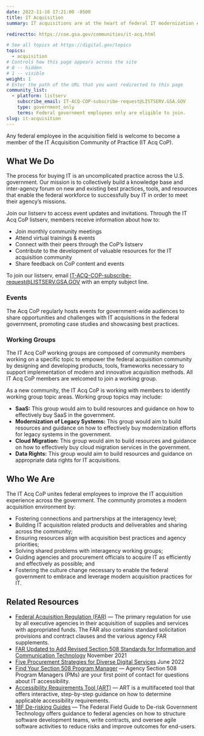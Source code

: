 ```yaml
---
date: 2022-11-16 17:21:00 -0500
title: IT Acquisition
summary: IT acquisitions are at the heart of federal IT modernization efforts. They support agencies in delivering modern, digital services to the public more effectively and efficiently.

redirectto: https://coe.gsa.gov/communities/it-acq.html

# See all topics at https://digital.gov/topics
topics:
  - acquisition
# Controls how this page appears across the site
# 0 -- hidden
# 1 -- visible
weight: 1
# Enter the path of the URL that you want redirected to this page
community_list:
  - platform: listserv
    subscribe_email: IT-ACQ-COP-subscribe-request@LISTSERV.GSA.GOV
    type: government_only
    terms: Federal government employees only are eligible to join.
slug: it-acquisition
---
```

Any federal employee in the acquisition field is welcome to become a member of the IT Acquisition Community of Practice (IT Acq CoP).

## What We Do

The process for buying IT is an uncomplicated practice across the U.S. government. Our mission is to collectively build a knowledge base and inter-agency forum on new and existing best practices, tools, and resources that enable the federal workforce to successfully buy IT in order to meet their agency’s missions.

Join our listserv to access event updates and invitations. Through the IT Acq CoP listserv, members receive information about how to:

* Join monthly community meetings
* Attend virtual trainings & events
* Connect with their peers through the CoP’s listserv
* Contribute to the development of valuable resources for the IT acquisition community
* Share feedback on CoP content and events

To join our listserv, email IT-ACQ-COP-subscribe-request@LISTSERV.GSA.GOV with an empty subject line.

### Events

The Acq CoP regularly hosts events for government-wide audiences to share opportunities and challenges with IT acquisitions in the federal government, promoting case studies and showcasing best practices.

### W﻿orking Groups

The IT Acq CoP working groups are composed of community members working on a specific topic to empower the federal acquisition community by designing and developing products, tools, frameworks necessary to support implementation of modern and innovative acquisition methods. All IT Acq CoP members are welcomed to join a working group.

As a new community, the IT Acq CoP is working with members to identify working group topic areas. Working group topics may include:

* **SaaS:** This group would aim to build resources and guidance on how to effectively buy SaaS in the government.
* **Modernization of Legacy Systems:** This group would aim to build resources and guidance on how to effectively buy modernization efforts for legacy systems in the government.
* **Cloud Migration:** This group would aim to build resources and guidance on how to effectively buy cloud migration services in the government.
* **Data Rights:** This group would aim to build resources and guidance on appropriate data rights for IT acquisitions.

## Who We Are

The IT Acq CoP unites federal employees to improve the IT acquisition experience across the government. The community promotes a modern acquisition environment by:

* Fostering connections and partnerships at the interagency level;
* Building IT acquisition related products and deliverables and sharing across the community;
* Ensuring resources align with acquisition best practices and agency priorities;
* Solving shared problems with interagency working groups;
* Guiding agencies and procurement officials to acquire IT as efficiently and effectively as possible; and
* Fostering the culture change necessary to enable the federal government to embrace and leverage modern acquisition practices for IT.

## Related Resources

* [Federal Acquisition Regulation (FAR)](https://www.gsa.gov/policy-regulations/regulations/federal-acquisition-regulation-far) — The primary regulation for use by all executive agencies in their acquisition of supplies and services with appropriated funds. The FAR also contains standard solicitation provisions and contract clauses and the various agency FAR supplements.
* [FAR Updated to Add Revised Section 508 Standards for Information and Communication Technology](https://www.section508.gov/blog/far-update-adds-revised-508-standards/) November 2021
* [Five Procurement Strategies for Diverse Digital Services](https://digital.gov/2022/06/30/five-procurement-strategies-for-diverse-digital-services/) June 2022
* [Find Your Section 508 Program Manager](https://www.section508.gov/tools/coordinator-listing/) — Agency Section 508 Program Managers (PMs) are your first point of contact for questions about IT accessibility.
* [Accessibility Requirements Tool (ART)](https://www.section508.gov/art/) — ART is a multifaceted tool that offers interactive, step-by-step guidance on how to determine applicable accessibility requirements.
* [18F De-risking Guides](https://derisking-guide.18f.gov/) — The Federal Field Guide to De-risk Government Technology offers guidance to federal agencies on how to structure software development teams, write contracts, and oversee agile software activities to reduce risks and improve outcomes for end-users.
